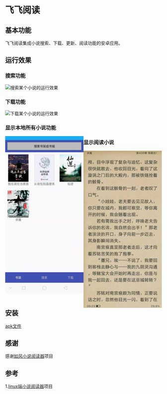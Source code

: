 # 飞飞阅读

##  基本功能

飞飞阅读集成小说搜索、下载、更新、阅读功能的安卓应用。

## 运行效果

### 搜索功能

![]("./doc/imgs/search.jpg" "搜索某个小说的运行效果")

### 下载功能

![]("./doc/imgs/download.jpg" "下载某个小说的运行效果")


### 显示本地所有小说功能

<img src="./doc/imgs/novels.jpg" width="50%" height="50%" alt="所有小说" align="left" />

### 显示阅读小说

<img src="./doc/imgs/view.jpg" width="50%" height="50%" alt="阅读" align="left" />

## 安装
[apk文件](./app/app-release.apk "apk文件")

## 感谢
感谢[如风小说阅读器](https://github.com/PeachBlossom/treader "如风小说")项目

## 参考
1.[linux端小说阅读器](https://github.com/TwoFlyLiu/novel "linux端小说阅读器")项目
